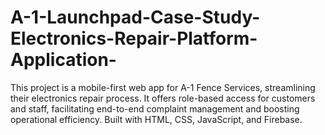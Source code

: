 # A-1-Launchpad-Case-Study-Electronics-Repair-Platform-Application-
This project is a mobile-first web app for A-1 Fence Services, streamlining their electronics repair process. It offers role-based access for customers and staff, facilitating end-to-end complaint management and boosting operational efficiency. Built with HTML, CSS, JavaScript, and Firebase.
